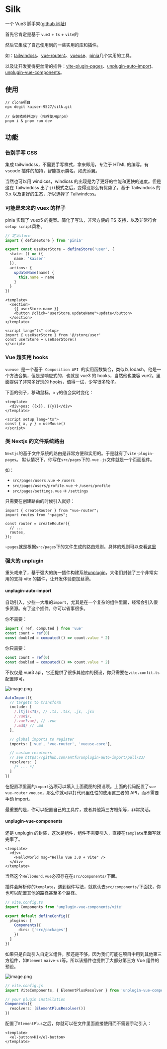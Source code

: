 # Silk

一个 Vue3 脚手架([github 地址](https://github.com/kaiser-9527/silk.git))

首先它肯定是基于 `vue3` + `ts` + `vite`的

然后它集成了自己使用到的一些实用的库和插件。

如：[tailwindcss](https://tailwindcss.com/)、[vue-router4](https://next.router.vuejs.org/index.html)、[vueuse](https://vueuse.org/)、[pinia](https://pinia.vuejs.org/)几个实用的工具。

以及让开发变得更丝滑的插件：[vite-plugin-pages](https://github.com/hannoeru/vite-plugin-pages)、[unplugin-auto-import](https://github.com/antfu/unplugin-auto-import)、[unplugin-vue-components](https://github.com/antfu/unplugin-vue-components)。

## 使用

```
// clone项目
npx degit kaiser-9527/silk.git

// 安装依赖并运行 (推荐使用pnpm)
pnpm i & pnpm run dev
```

## 功能

### 告别手写 CSS

集成 tailwindcss，不需要手写样式，拿来即用，专注于 HTML 的编写。有 vscode 插件的加持，智能提示类名，如虎添翼。

当然也可以用 windicss，windicss 的出现是为了更好的性能和更快的速度。但是这在 Tailwindcss 出了`jit`模式之后，变得没那么有优势了。基于 Tailwindcss 的 3.x 以及更好的生态，所以选择了 Tailwindcss。

### 可能是未来的 vuex 的样子

pinia 实现了 vuex5 的提案。简化了写法，非常方便的 TS 支持，以及非常符合`setup script`风格。

```ts
// 定义store
import { defineStore } from 'pinia'

export const useUserStore = defineStore('user', {
  state: () => ({
    name: 'kaiser'
  }),
  actions: {
    updateName(name) {
      this.name = name
    }
  }
})
```

```vue
<template>
  <section>
    {{ userStore.name }}
    <button @click="userStore.updateName">update</button>
  </section>
</template>

<script lang="ts" setup>
import { useUserStore } from '@/store/user'
const userStore = useUserStore()
</script>
```

### Vue 超实用 hooks

`vueuse`  是一个基于  `Composition API`  的实用函数集合，类似以 lodash，他是一个方法合集，但是是响应式的，也就是 vue3 的 hooks，当然他也兼容 vue2。里面提供了非常多好玩的 hooks，值得一试，少写很多轮子。

下面的例子，移动鼠标，`x` `y`的值会实时变化：

```
<template>
  <div>pos: {{x}}, {{y}}</div>
</template>

<script setup lang="ts">
const { x, y } = useMouse()
</script>
```

### 类 Nextjs 的文件系统路由

`Nextjs`的基于文件系统的路由是非常方便和实用的。于是就有了`vite-plugin-pages`。
默认情况下，你写在`src/pages`下的`.vue` `.js`文件就是一个页面组件。

如：

- `src/pages/users.vue` -> `/users`
- `src/pages/users/profile.vue` -> `/users/profile`
- `src/pages/settings.vue` -> `/settings`

只需要在创建路由的时候引入就好：

```
import { createRouter } from "vue-router";
import routes from "~pages";

const router = createRouter({
  // ...
  routes,
});
```

`~pages`就是根据`src/pages`下的文件生成的路由规则。具体的规则可以查看[这里](https://github.com/hannoeru/vite-plugin-pages#file-system-routing)

### 强大的 unplugin

重头戏来了，基于强大的统一插件构建系统[unplugin](https://github.com/unjs/unplugin)，大佬们封装了三个非常实用的支持 vite 的插件，让开发体验更加丝滑。

#### unplugin-auto-import

自动引入，少些一大堆的`import`，尤其是在一个复杂的组件里面，经常会引入很多资源。有了这个插件，你可以省事很多。

你不需要：

```ts
import { ref, computed } from 'vue'
const count = ref(0)
const doubled = computed(() => count.value * 2)
```

你只需要：

```ts
const count = ref(0)
const doubled = computed(() => count.value * 2)
```

不仅仅是 vue3 api，它还提供了很多其他库的预设，你只需要在`vite.confit.ts`配置即可。

![image.png](https://p6-juejin.byteimg.com/tos-cn-i-k3u1fbpfcp/1430bce62db14077bbe86badaf33fde7~tplv-k3u1fbpfcp-watermark.image?)

```typescript
AutoImport({
  // targets to transform
  include: [
    /.[tj]sx?$/, // .ts, .tsx, .js, .jsx
    /.vue$/,
    /.vue?vue/, // .vue
    /.md$/ // .md
  ],

  // global imports to register
  imports: ['vue', 'vue-router', 'vueuse-core'],

  // custom resolvers
  // see https://github.com/antfu/unplugin-auto-import/pull/23/
  resolvers: [
    /* ... */
  ]
})
```

在配置项里面的`import`选项可以填入上面截图的预设项。上面的代码配置了`vue` `vue-router` `vueuse`，那么你就可以打代码里任性的使用这三者的 API，而不需要手动 import。

最重要的是，你可以配置自己的工具库，或者其他第三方框架等，非常灵活。

#### unplugin-vue-components

还是 unplugin 的封装，这次是组件，组件不需要引入，直接在`template`里面写就完事了。

```vue
<template>
  <div>
    <HelloWorld msg="Hello Vue 3.0 + Vite" />
  </div>
</template>
```

当然这个`HelloWord.vue`必须存在在`src/components/`下面。

插件会解析你的`template`，遇到组件写法，就默认去`src/components/`下面找，你也可以配置其他的路径甚至多个路径。

```typescript
// vite.config.ts
import Components from 'unplugin-vue-components/vite'

export default defineConfig({
  plugins: [
    Components({
      dirs: ['src/packages']
    })
  ]
})
```

如果只是自动引入自定义组件，那还是不够，因为我们可能在项目中用到其他第三方组件，如`Element` `naive-ui`等。所以该插件也提供了大部分第三方 Vue 组件的预设。

![image.png](https://p9-juejin.byteimg.com/tos-cn-i-k3u1fbpfcp/61d0540f403145528e956916eb0c2d83~tplv-k3u1fbpfcp-watermark.image?)

```ts
// vite.config.js
import ViteComponents, { ElementPlusResolver } from 'unplugin-vue-components/resolvers'

// your plugin installation
Components({
  resolvers: [ElementPlusResolver()]
})
```

配置了`ElementPlus`之后，你就可以在文件里面直接使用而不需要手动引入：

```vue
<template>
  <el-button>HI</el-button>
</template>
```
